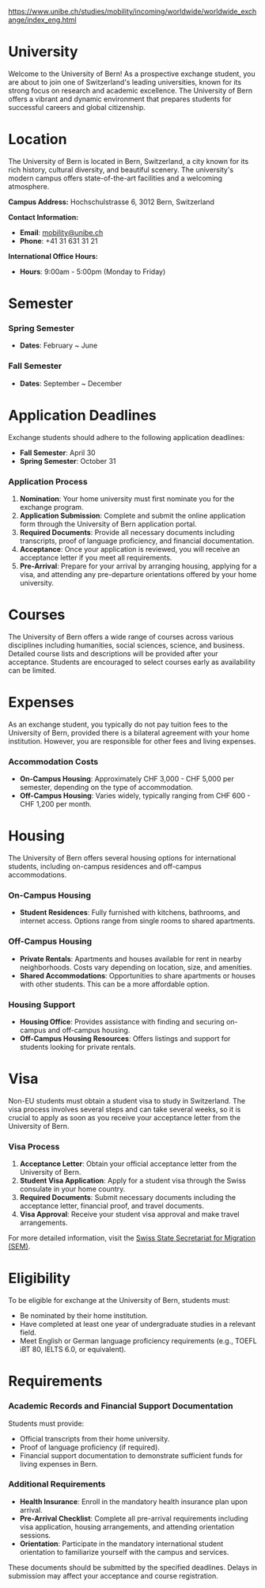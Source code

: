https://www.unibe.ch/studies/mobility/incoming/worldwide/worldwide_exchange/index_eng.html

# University

Welcome to the University of Bern! As a prospective exchange student, you are about to join one of Switzerland's leading universities, known for its strong focus on research and academic excellence. The University of Bern offers a vibrant and dynamic environment that prepares students for successful careers and global citizenship.

# Location

The University of Bern is located in Bern, Switzerland, a city known for its rich history, cultural diversity, and beautiful scenery. The university's modern campus offers state-of-the-art facilities and a welcoming atmosphere.

**Campus Address:**
Hochschulstrasse 6, 3012 Bern, Switzerland

**Contact Information:**

- **Email**: mobility@unibe.ch
- **Phone**: +41 31 631 31 21

**International Office Hours:**

- **Hours**: 9:00am - 5:00pm (Monday to Friday)

# Semester

### Spring Semester

- **Dates**: February ~ June

### Fall Semester

- **Dates**: September ~ December

# Application Deadlines

Exchange students should adhere to the following application deadlines:

- **Fall Semester**: April 30
- **Spring Semester**: October 31

### Application Process

1. **Nomination**: Your home university must first nominate you for the exchange program.
2. **Application Submission**: Complete and submit the online application form through the University of Bern application portal.
3. **Required Documents**: Provide all necessary documents including transcripts, proof of language proficiency, and financial documentation.
4. **Acceptance**: Once your application is reviewed, you will receive an acceptance letter if you meet all requirements.
5. **Pre-Arrival**: Prepare for your arrival by arranging housing, applying for a visa, and attending any pre-departure orientations offered by your home university.

# Courses

The University of Bern offers a wide range of courses across various disciplines including humanities, social sciences, science, and business. Detailed course lists and descriptions will be provided after your acceptance. Students are encouraged to select courses early as availability can be limited.

# Expenses

As an exchange student, you typically do not pay tuition fees to the University of Bern, provided there is a bilateral agreement with your home institution. However, you are responsible for other fees and living expenses.

### Accommodation Costs

- **On-Campus Housing**: Approximately CHF 3,000 - CHF 5,000 per semester, depending on the type of accommodation.
- **Off-Campus Housing**: Varies widely, typically ranging from CHF 600 - CHF 1,200 per month.

# Housing

The University of Bern offers several housing options for international students, including on-campus residences and off-campus accommodations.

### On-Campus Housing

- **Student Residences**: Fully furnished with kitchens, bathrooms, and internet access. Options range from single rooms to shared apartments.

### Off-Campus Housing

- **Private Rentals**: Apartments and houses available for rent in nearby neighborhoods. Costs vary depending on location, size, and amenities.
- **Shared Accommodations**: Opportunities to share apartments or houses with other students. This can be a more affordable option.

### Housing Support

- **Housing Office**: Provides assistance with finding and securing on-campus and off-campus housing.
- **Off-Campus Housing Resources**: Offers listings and support for students looking for private rentals.

# Visa

Non-EU students must obtain a student visa to study in Switzerland. The visa process involves several steps and can take several weeks, so it is crucial to apply as soon as you receive your acceptance letter from the University of Bern.

### Visa Process

1. **Acceptance Letter**: Obtain your official acceptance letter from the University of Bern.
2. **Student Visa Application**: Apply for a student visa through the Swiss consulate in your home country.
3. **Required Documents**: Submit necessary documents including the acceptance letter, financial proof, and travel documents.
4. **Visa Approval**: Receive your student visa approval and make travel arrangements.

For more detailed information, visit the [Swiss State Secretariat for Migration (SEM)](https://www.sem.admin.ch/sem/en/home.html).

# Eligibility

To be eligible for exchange at the University of Bern, students must:

- Be nominated by their home institution.
- Have completed at least one year of undergraduate studies in a relevant field.
- Meet English or German language proficiency requirements (e.g., TOEFL iBT 80, IELTS 6.0, or equivalent).

# Requirements

### Academic Records and Financial Support Documentation

Students must provide:

- Official transcripts from their home university.
- Proof of language proficiency (if required).
- Financial support documentation to demonstrate sufficient funds for living expenses in Bern.

### Additional Requirements

- **Health Insurance**: Enroll in the mandatory health insurance plan upon arrival.
- **Pre-Arrival Checklist**: Complete all pre-arrival requirements including visa application, housing arrangements, and attending orientation sessions.
- **Orientation**: Participate in the mandatory international student orientation to familiarize yourself with the campus and services.

These documents should be submitted by the specified deadlines. Delays in submission may affect your acceptance and course registration.
